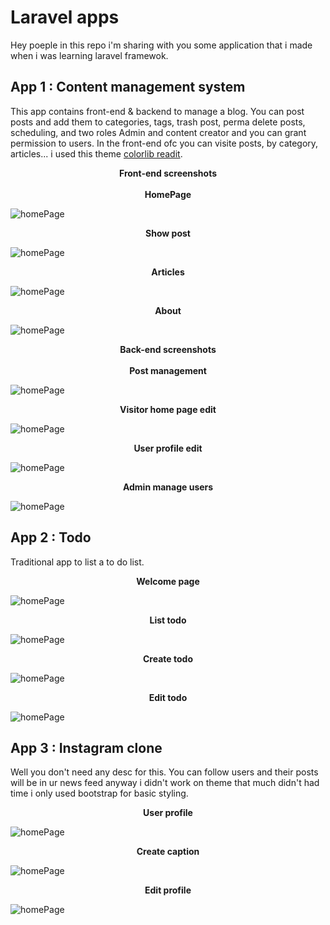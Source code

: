# Laravel apps
Hey poeple in this repo i'm sharing with you some application that i made when i was learning laravel framewok.
## App 1 : Content management system
This app contains front-end & backend to manage a blog. You can post posts and add them to categories, tags, trash post, perma delete posts, scheduling, and two roles Admin and content creator and you can grant permission to users.
In the front-end ofc you can visite posts, by category, articles... i used this theme [colorlib readit](https://colorlib.com/wp/template/readit/).
<center><strong>Front-end screenshots</strong></center> <br>
<center><strong>HomePage</strong></center>

![homePage](./images\cmsFront1.png)

<center><strong>Show post</strong></center>

![homePage](./images\cmsShowPost.png)

<center><strong>Articles</strong></center>

![homePage](./images\CmsArticles.png)
<center><strong>About</strong></center>

![homePage](./images\cmsAbout.png)

<center><strong>Back-end screenshots</strong></center> <br>

<center><strong>Post management</strong></center>

![homePage](./images\cmAdminDash3.png)

<center><strong>Visitor home page edit</strong></center>

![homePage](./images\cmAdminDash.png)

<center><strong>User profile edit</strong></center>

![homePage](./images\cmAdminDash.2png.png)

<center><strong>Admin manage users</strong></center>

![homePage](./images\cmAdminDash1.png)

## App 2 : Todo
Traditional app to list a to do list.  
<center><strong>Welcome page</strong></center>

![homePage](./images\todo1.png)

<center><strong>List todo</strong></center>

![homePage](./images\todo2.png)

<center><strong>Create todo</strong></center>

![homePage](./images\todo3.png)
<center><strong>Edit todo</strong></center>

![homePage](./images\todo4.png)


## App 3 : Instagram clone
Well you don't need any desc for this. You can follow users and their posts will be in ur news feed anyway i didn't work on theme that much didn't had time i only used bootstrap for basic styling.  
<center><strong>User profile</strong></center>

![homePage](./images\instagram1.png)

<center><strong>Create caption</strong></center>

![homePage](./images\instagram2.png)

<center><strong>Edit profile</strong></center>

![homePage](./images\instagram3.png)